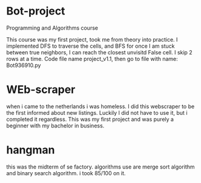 # Bot-project
Programming and Algorithms course

This course was my first project, took me from theory into practice. I implemented DFS to traverse the cells, and BFS for once I am stuck between true neighbors, I
can reach the closest unvisitd False cell. I skip 2 rows at a time.
Code file name project_v1.1, then go to file with name: Bot936910.py

# WEb-scraper
when i came to the netherlands i was homeless. I did this webscraper to be the first informed about new listings. Luckily I did not have to use it, but i completed it regardless. This was my first project and was purely a beginner with my bachelor in business.

# hangman
this was the midterm of se factory. algorithms use are merge sort algorithm and binary search algorithm.
i took 85/100 on it.
